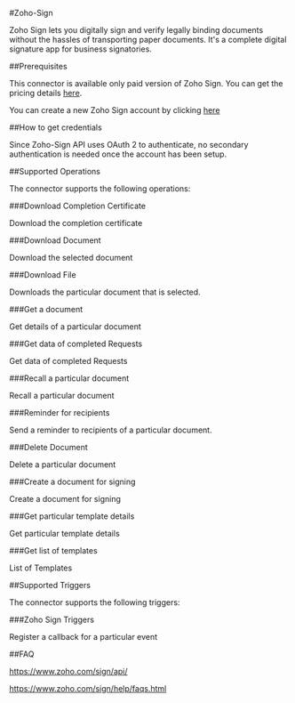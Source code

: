 #Zoho-Sign

Zoho Sign lets you digitally sign and verify legally binding documents without the hassles of transporting paper documents. It's a complete digital signature app for business signatories.

##Prerequisites

This connector is available only paid version of Zoho Sign. You can get the pricing details [here](https://www.zoho.com/sign/pricing.html). 

You can create a new Zoho Sign account by clicking [here](https://zoho.com/sign)

##How to get credentials

Since Zoho-Sign API uses OAuth 2 to authenticate, no secondary authentication is needed once the account has been setup.

##Supported Operations

The connector supports the following operations:

###Download Completion Certificate

Download the completion certificate

###Download Document

Download the selected document

###Download File 

Downloads the particular document that is selected.

###Get a document 

Get details of a particular document

###Get data of completed Requests

Get data of completed Requests

###Recall a particular document

Recall a particular document

###Reminder for recipients 

Send a reminder to recipients of a particular document.

###Delete Document

Delete a particular document

###Create a document for signing

Create a document for signing

###Get particular template details 

Get particular template details

###Get list of templates

List of Templates


##Supported Triggers

The connector supports the following triggers:

###Zoho Sign Triggers 

Register a callback for a particular event



##FAQ

https://www.zoho.com/sign/api/

https://www.zoho.com/sign/help/faqs.html

